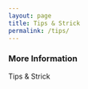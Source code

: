 ```yaml
---
layout: page
title: Tips & Strick
permalink: /tips/
---
```




### More Information

Tips & Strick

